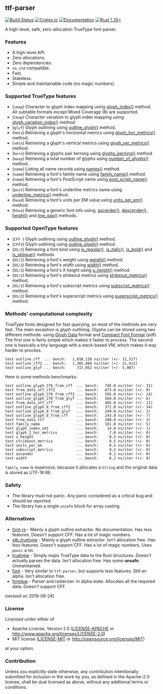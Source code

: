 ## ttf-parser
[![Build Status](https://travis-ci.org/RazrFalcon/ttf-parser.svg?branch=master)](https://travis-ci.org/RazrFalcon/ttf-parser)
[![Crates.io](https://img.shields.io/crates/v/ttf-parser.svg)](https://crates.io/crates/ttf-parser)
[![Documentation](https://docs.rs/ttf-parser/badge.svg)](https://docs.rs/ttf-parser)
[![Rust 1.35+](https://img.shields.io/badge/rust-1.35+-orange.svg)](https://www.rust-lang.org)

A high-level, safe, zero-allocation TrueType font parser.

### Features

- A high-level API.
- Zero allocations.
- Zero dependencies.
- `no_std` compatible.
- Fast.
- Stateless.
- Simple and maintainable code (no magic numbers).

### Supported TrueType features

- (`cmap`) Character to glyph index mapping using [glyph_index()] method.
  <br/>All subtable formats except Mixed Coverage (8) are supported.
- (`cmap`) Character variation to glyph index mapping using [glyph_variation_index()] method.
- (`glyf`) Glyph outlining using [outline_glyph()] method.
- (`hmtx`) Retrieving a glyph's horizontal metrics using [glyph_hor_metrics()] method.
- (`vmtx`) Retrieving a glyph's vertical metrics using [glyph_ver_metrics()] method.
- (`kern`) Retrieving a glyphs pair kerning using [glyphs_kerning()] method.
- (`maxp`) Retrieving a total number of glyphs using [number_of_glyphs()] method.
- (`name`) Listing all name records using [names()] method.
- (`name`) Retrieving a font's family name using [family_name()] method.
- (`name`) Retrieving a font's PostScript name using [post_script_name()] method.
- (`post`) Retrieving a font's underline metrics name using [underline_metrics()] method.
- (`head`) Retrieving a font's units per EM value using [units_per_em()] method.
- (`hhea`) Retrieving a generic font info using: [ascender()], [descender()], [height()]
  and [line_gap()] methods.

[glyph_index()]: https://docs.rs/ttf-parser/0.3.0/ttf_parser/struct.Font.html#method.glyph_index
[glyph_variation_index()]: https://docs.rs/ttf-parser/0.3.0/ttf_parser/struct.Font.html#method.glyph_variation_index
[outline_glyph()]: https://docs.rs/ttf-parser/0.3.0/ttf_parser/struct.Font.html#method.outline_glyph
[glyph_hor_metrics()]: https://docs.rs/ttf-parser/0.3.0/ttf_parser/struct.Font.html#method.glyph_hor_metrics
[glyph_ver_metrics()]: https://docs.rs/ttf-parser/0.3.0/ttf_parser/struct.Font.html#method.glyph_ver_metrics
[glyphs_kerning()]: https://docs.rs/ttf-parser/0.3.0/ttf_parser/struct.Font.html#method.glyphs_kerning
[number_of_glyphs()]: https://docs.rs/ttf-parser/0.3.0/ttf_parser/struct.Font.html#method.number_of_glyphs
[names()]: https://docs.rs/ttf-parser/0.3.0/ttf_parser/struct.Font.html#method.names
[family_name()]: https://docs.rs/ttf-parser/0.3.0/ttf_parser/struct.Font.html#method.family_name
[post_script_name()]: https://docs.rs/ttf-parser/0.3.0/ttf_parser/struct.Font.html#method.post_script_name
[underline_metrics()]: https://docs.rs/ttf-parser/0.3.0/ttf_parser/struct.Font.html#method.underline_metrics
[units_per_em()]: https://docs.rs/ttf-parser/0.3.0/ttf_parser/struct.Font.html#method.units_per_em
[ascender()]: https://docs.rs/ttf-parser/0.3.0/ttf_parser/struct.Font.html#method.ascender
[descender()]: https://docs.rs/ttf-parser/0.3.0/ttf_parser/struct.Font.html#method.descender
[height()]: https://docs.rs/ttf-parser/0.3.0/ttf_parser/struct.Font.html#method.height
[line_gap()]: https://docs.rs/ttf-parser/0.3.0/ttf_parser/struct.Font.html#method.line_gap

### Supported OpenType features

- (`CFF `) Glyph outlining using [outline_glyph()] method.
- (`CFF2`) Glyph outlining using [outline_glyph()] method.
- (`OS/2`) Retrieving a font kind using [is_regular()], [is_italic()],
  [is_bold()] and [is_oblique()] methods.
- (`OS/2`) Retrieving a font's weight using [weight()] method.
- (`OS/2`) Retrieving a font's width using [width()] method.
- (`OS/2`) Retrieving a font's X height using [x_height()] method.
- (`OS/2`) Retrieving a font's strikeout metrics using [strikeout_metrics()] method.
- (`OS/2`) Retrieving a font's subscript metrics using [subscript_metrics()] method.
- (`OS/2`) Retrieving a font's superscript metrics using [superscript_metrics()] method.

[is_regular()]: https://docs.rs/ttf-parser/0.3.0/ttf_parser/struct.Font.html#method.is_regular
[is_italic()]: https://docs.rs/ttf-parser/0.3.0/ttf_parser/struct.Font.html#method.is_italic
[is_bold()]: https://docs.rs/ttf-parser/0.3.0/ttf_parser/struct.Font.html#method.is_bold
[is_oblique()]: https://docs.rs/ttf-parser/0.3.0/ttf_parser/struct.Font.html#method.is_oblique
[weight()]: https://docs.rs/ttf-parser/0.3.0/ttf_parser/struct.Font.html#method.weight
[width()]: https://docs.rs/ttf-parser/0.3.0/ttf_parser/struct.Font.html#method.width
[x_height()]: https://docs.rs/ttf-parser/0.3.0/ttf_parser/struct.Font.html#method.x_height
[strikeout_metrics()]: https://docs.rs/ttf-parser/0.3.0/ttf_parser/struct.Font.html#method.strikeout_metrics
[subscript_metrics()]: https://docs.rs/ttf-parser/0.3.0/ttf_parser/struct.Font.html#method.subscript_metrics
[superscript_metrics()]: https://docs.rs/ttf-parser/0.3.0/ttf_parser/struct.Font.html#method.superscript_metrics

### Methods' computational complexity

TrueType fonts designed for fast querying, so most of the methods are very fast.
The main exception is glyph outlining. Glyphs can be stored using two different methods:
using [Glyph Data](https://docs.microsoft.com/en-us/typography/opentype/spec/glyf) format
and [Compact Font Format](http://wwwimages.adobe.com/content/dam/Adobe/en/devnet/font/pdfs/5176.CFF.pdf) (pdf).
The first one is fairly simple which makes it faster to process.
The second one is basically a tiny language with a stack-based VM, which makes it way harder to process.

```
test outline_cff  ... bench:   1,010,120 ns/iter (+/- 11,517)
test outline_cff2 ... bench:   1,385,488 ns/iter (+/- 21,411)
test outline_glyf ... bench:     717,052 ns/iter (+/- 5,907)
```

Here is some methods benchmarks:

```
test outline_glyph_276_from_cff  ... bench:   745.0 ns/iter (+/- 31)
test from_data_otf_cff2          ... bench:   673.0 ns/iter (+/- 9)
test outline_glyph_276_from_cff2 ... bench:   595.0 ns/iter (+/- 24)
test outline_glyph_276_from_glyf ... bench:   564.0 ns/iter (+/- 6)
test from_data_otf_cff           ... bench:   485.0 ns/iter (+/- 11)
test outline_glyph_8_from_cff2   ... bench:   371.0 ns/iter (+/- 54)
test outline_glyph_8_from_glyf   ... bench:   249.0 ns/iter (+/- 2)
test outline_glyph_8_from_cff    ... bench:   243.0 ns/iter (+/- 7)
test from_data_ttf               ... bench:   200.0 ns/iter (+/- 3)
test family_name                 ... bench:   161.0 ns/iter (+/- 5)
test glyph_index_u41             ... bench:    14.0 ns/iter (+/- 1)
test glyph_2_hor_metrics         ... bench:     7.0 ns/iter (+/- 0)
test x_height                    ... bench:     0.5 ns/iter (+/- 0)
test strikeout_metrics           ... bench:     0.5 ns/iter (+/- 0)
test units_per_em                ... bench:     0.5 ns/iter (+/- 0)
test subscript_metrics           ... bench:     0.2 ns/iter (+/- 0)
test ascender                    ... bench:     0.2 ns/iter (+/- 0)
test width                       ... bench:     0.2 ns/iter (+/- 0)
```

`family_name` is expensive, because it allocates a `String` and the original data
is stored as UTF-16 BE.

### Safety

- The library must not panic. Any panic considered as a critical bug and should be reported.
- The library has a single `unsafe` block for array casting.

### Alternatives

- [font-rs](https://crates.io/crates/font-rs) - Mainly a glyph outline extractor.
  No documentation. Has less features. Doesn't support CFF. Has a lot of magic numbers.
- [stb_truetype](https://crates.io/crates/stb_truetype) - Mainly a glyph outline extractor.
  Isn't allocation free. Has less features. Doesn't support CFF. Has a lot of magic numbers.
  Uses `panic` a lot.
- [truetype](https://crates.io/crates/truetype) - Simply maps TrueType data to the Rust structures.
  Doesn't actually parses the data. Isn't allocation free. Has some **unsafe**. Unmaintained.
- [font](https://github.com/pdf-rs/font) - Very similar to `ttf-parser`, but supports less features.
  Still an alpha. Isn't allocation free.
- [fontdue](https://github.com/mooman219/fontdue) - Parser and rasterizer. In alpha state.
  Allocates all the required data. Doesn't support CFF.

(revised on 2019-09-24)

### License

Licensed under either of

- Apache License, Version 2.0
  ([LICENSE-APACHE](LICENSE-APACHE) or http://www.apache.org/licenses/LICENSE-2.0)
- MIT license
  ([LICENSE-MIT](LICENSE-MIT) or http://opensource.org/licenses/MIT)

at your option.

### Contribution

Unless you explicitly state otherwise, any contribution intentionally submitted
for inclusion in the work by you, as defined in the Apache-2.0 license, shall be
dual licensed as above, without any additional terms or conditions.
